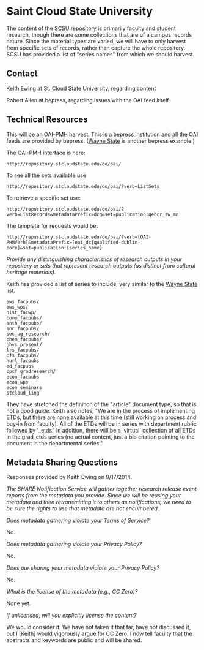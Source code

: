 Saint Cloud State University
====

The content of the [SCSU repository](http://repository.stcloudstate.edu/communities.html) is primarily faculty and student research, though there are some collections that are of a campus records nature. Since the material types are varied, we will have to only harvest from specific sets of records, rather than capture the whole repository. SCSU has provided a list of "series names" from which we should harvest.

Contact
----

Keith Ewing at St. Cloud State University, regarding content

Robert Allen at bepress, regarding issues with the OAI feed itself

Technical Resources
----

This will be an OAI-PMH harvest. This is a bepress institution and all the OAI feeds are provided by bepress. ([Wayne State](WayneState.md) is another bepress example.)

The OAI-PMH interface is here:
 
    http://repository.stcloudstate.edu/do/oai/

To see all the sets available use:

    http://repository.stcloudstate.edu/do/oai/?verb=ListSets

To retrieve a specific set use:

    http://repository.stcloudstate.edu/do/oai/?verb=ListRecords&metadataPrefix=dcq&set=publication:qebcr_sw_mn

The template for requests would be:

    http://repository.stcloudstate.edu/do/oai/?verb=[OAI-PHMVerb]&metadataPrefix=[oai_dc|qualified-dublin-core]&set=publication:[series_name]
 
_Provide any distinguishing characteristics of research outputs in your repository or sets that represent research outputs (as distinct from cultural heritage materials)._

Keith has provided a list of series to include, very similar to the [Wayne State](WayneState.md) list.

    ews_facpubs/
    ews_wps/
    hist_facwp/
    comm_facpubs/
    anth_facpubs/
    soc_facpubs/
    soc_ug_research/
    chem_facpubs/
    phys_present/
    lrs_facpubs/
    cfs_facpubs/
    hurl_facpubs
    ed_facpubs
    cpcf_gradresearch/
    econ_facpubs
    econ_wps
    econ_seminars
    stcloud_ling

They have stretched the definition of the "article" document type, so that is not a good guide. Keith also notes, "We are in the process of implementing ETDs, but there are none available at this time (still working on process and buy-in from faculty). All of the ETDs will be in series with department rubric followed by '_etds.'  In addition, there will be a 'virtual' collection of all ETDs in the grad_etds series (no actual content, just a bib citation pointing to the document in the departmental series."
 
Metadata Sharing Questions
----

Responses provided by Keith Ewing on 9/17/2014.

_The SHARE Notification Service will gather together research release event reports from the metadata you provide. Since we will be reusing your metadata and then retransmitting it to others as notifications, we need to be sure the rights to use that metadata are not encumbered._

_Does metadata gathering violate your Terms of Service?_

No.

_Does metadata gathering violate your Privacy Policy?_

No.

_Does our sharing your metadata violate your Privacy Policy?_

No.

_What is the license of the metadata (e.g., CC Zero)?_

None yet.

_If unlicensed, will you explicitly license the content?_

We would consider it. We have not taken it that far, have not discussed it, but I [Keith] would vigorously argue for CC Zero. I now tell faculty that the abstracts and keywords are public and will be shared.
